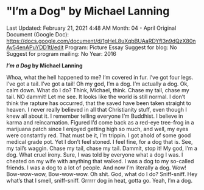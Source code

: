 # "I’m a Dog" by Michael Lanning

Last Updated: February 21, 2021 4:48 AM
Month: 04 - April
Original Document (Google Doc): https://docs.google.com/document/d/1gHeL8uXqbBUAaRDYfl3n9dQzX80nAv54enAPuYDD1tI/edit
Program: Picture Essay
Suggest for blog: No
Suggest for program mailing: No
Year: 2016

***I’m a Dog* by Michael Lanning**

Whoa, what the hell happened to me? I’m covered in fur. I’ve got four legs. I’ve got a tail. I’ve got a tail! Oh my god, I’m a dog. I’m actually a dog. Ok, calm down. What do I do? Think, Michael, think. Chase my tail, chase my tail. NO dammit! Let me see. It looks like the world is still normal. I don’t think the rapture has occurred, that the saved have been taken straight to heaven. I never really believed in all that Christianity stuff, even though I knew all about it. I remember telling everyone I’m Buddhist. I believe in karma and reincarnation. Figured I’d come back as a red-eye tree-frog in a marijuana patch since I enjoyed getting high so much, and well, my eyes were constantly red. That must be it, I’m trippin. I got ahold of some good medical grade pot. Yet I don’t feel stoned. I feel fine, for a dog that is. See, my tail’s waggin. Chase my tail, chase my tail. Dammit, stop it! My god, I’m a dog. What cruel irony. Sure, I was told by everyone what a dog I was. I cheated on my wife with anything that walked. I was a dog to my so-called friends. I was a dog to a lot of people. And now I’m literally a dog. Wow! Bow-wow-wow, Bow-wow-wow. Oh shit. God, what do I do? Sniff-sniff. Hey what’s that I smell, sniff-sniff. Grrrrr dog in heat, gotta go. Yeah, I’m a dog.